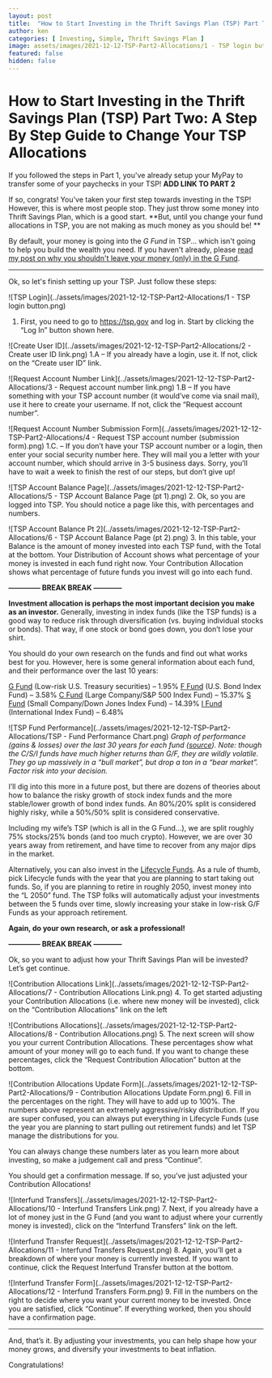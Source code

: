 ```yaml
---
layout: post
title:  "How to Start Investing in the Thrift Savings Plan (TSP) Part Two: Change Your TSP Allocations"
author: ken
categories: [ Investing, Simple, Thrift Savings Plan ]
image: assets/images/2021-12-12-TSP-Part2-Allocations/1 - TSP login button.png
featured: false
hidden: false
---
```


# How to Start Investing in the Thrift Savings Plan (TSP) Part Two: A Step By Step Guide to Change Your TSP Allocations

If you followed the steps in Part 1, you've already setup your MyPay to transfer some of your paychecks in your TSP! **ADD LINK TO PART 2**

If so, congrats!  You've taken your first step towards investing in the TSP!  However, this is where most people stop. They just throw some money into Thrift Savings Plan, which is a good start.  **But, until you change your fund allocations in TSP, you are not making as much money as you should be! **  

By default, your money is going into the _G Fund_ in TSP... which isn't going to help you build the wealth you need.  If you haven't already, please [read my post on why you shouldn't leave your money (only) in the G Fund](https://www.militaryinvestor.org/Don't-Leave-Your-TSP-Money-Only-in-The-G-Fund/).

----------

Ok, so let's finish setting up your TSP.  Just follow these steps:

![TSP Login](../assets/images/2021-12-12-TSP-Part2-Allocations/1 - TSP login button.png)
1. First, you need to go to https://tsp.gov and log in. Start by clicking the “Log In” button shown here.

![Create User ID](../assets/images/2021-12-12-TSP-Part2-Allocations/2 - Create user ID link.png)
1.A – If you already have a login, use it. If not, click on the “Create user ID” link.

![Request Account Number Link](../assets/images/2021-12-12-TSP-Part2-Allocations/3 - Request account number link.png)
1.B – If you have something with your TSP account number (it would’ve come via snail mail), use it here to create your username. If not, click the “Request account number”.

![Request Account Number Submission Form](../assets/images/2021-12-12-TSP-Part2-Allocations/4 - Request TSP account number (submission form).png)
1.C. – If you don’t have your TSP account number or a login, then enter your social security number here. They will mail you a letter with your account number, which should arrive in 3-5 business days. Sorry, you’ll have to wait a week to finish the rest of our steps, but don’t give up!

![TSP Account Balance Page](../assets/images/2021-12-12-TSP-Part2-Allocations/5 - TSP Account Balance Page (pt 1).png)
2. Ok, so you are logged into TSP. You should notice a page like this, with percentages and numbers.

![TSP Account Balance Pt 2](../assets/images/2021-12-12-TSP-Part2-Allocations/6 - TSP Account Balance Page (pt 2).png)
3. In this table, your Balance is the amount of money invested into each TSP fund, with the Total at the bottom. Your Distribution of Account shows what percentage of your money is invested in each fund right now. Your Contribution Allocation shows what percentage of future funds you invest will go into each fund.


**————– BREAK BREAK ————**

**Investment allocation is perhaps the most important decision you make as an investor.** Generally, investing in index funds (like the TSP funds) is a good way to reduce risk through diversification (vs. buying individual stocks or bonds). That way, if one stock or bond goes down, you don’t lose your shirt.

You should do your own research on the funds and find out what works best for you. However, here is some general information about each fund, and their performance over the last 10 years:

[G Fund](https://www.tsp.gov/funds-individual/g-fund/) (Low-risk U.S. Treasury securities) – 1.95%
[F Fund](https://www.tsp.gov/funds-individual/f-fund/) (U.S. Bond Index Fund) – 3.58%
[C Fund](https://www.tsp.gov/funds-individual/c-fund/) (Large Company/S&P 500 Index Fund) – 15.37%
[S Fund](https://www.tsp.gov/funds-individual/s-fund/) (Small Company/Down Jones Index Fund) – 14.39%
[I Fund](https://www.tsp.gov/funds-individual/i-fund/) (International Index Fund) – 6.48%

![TSP Fund Performance](../assets/images/2021-12-12-TSP-Part2-Allocations/TSP - Fund Performance Chart.png)
_Graph of performance (gains & losses) over the last 30 years for each fund ([source](https://www.tsp.gov/fund-performance/)). Note: though the C/S/I funds have much higher returns than G/F, they are wildly volatile. They go up massively in a “bull market”, but drop a ton in a “bear market”. Factor risk into your decision._

I’ll dig into this more in a future post, but there are dozens of theories about how to balance the risky growth of stock index funds and the more stable/lower growth of bond index funds. An 80%/20% split is considered highly risky, while a 50%/50% split is considered conservative.

Including my wife’s TSP (which is all in the G Fund…), we are split roughly 75% stocks/25% bonds (and too much crypto). However, we are over 30 years away from retirement, and have time to recover from any major dips in the market.

Alternatively, you can also invest in the [Lifecycle Funds](https://www.tsp.gov/funds-lifecycle/). As a rule of thumb, pick Lifecycle funds with the year that you are planning to start taking out funds. So, if you are planning to retire in roughly 2050, invest money into the “L 2050” fund. The TSP folks will automatically adjust your investments between the 5 funds over time, slowly increasing your stake in low-risk G/F Funds as your approach retirement.

**Again, do your own research, or ask a professional!**

**————– BREAK BREAK ————**

Ok, so you want to adjust how your Thrift Savings Plan will be invested? Let’s get continue.

![Contribution Allocations Link](../assets/images/2021-12-12-TSP-Part2-Allocations/7 - Contribution Allocations Link.png)
4. To get started adjusting your Contribution Allocations (i.e. where new money will be invested), click on the “Contribution Allocations” link on the left

![Contributions Allocations](../assets/images/2021-12-12-TSP-Part2-Allocations/8 - Contribution Allocations.png)
5. The next screen will show you your current Contribution Allocations. These percentages show what amount of your money will go to each fund. If you want to change these percentages, click the “Request Contribution Allocation” button at the bottom.

![Contribution Allocations Update Form](../assets/images/2021-12-12-TSP-Part2-Allocations/9 - Contribution Allocations Update Form.png)
6. Fill in the percentages on the right. They will have to add up to 100%. The numbers above represent an extremely aggressive/risky distribution. If you are super confused, you can always put everything in Lifecycle Funds (use the year you are planning to start pulling out retirement funds) and let TSP manage the distributions for you.

You can always change these numbers later as you learn more about investing, so make a judgement call and press “Continue”.

You should get a confirmation message. If so, you’ve just adjusted your Contribution Allocations!

![Interfund Transfers](../assets/images/2021-12-12-TSP-Part2-Allocations/10 - Interfund Transfers Link.png)
7. Next, if you already have a lot of money just in the G Fund (and you want to adjust where your currently money is invested), click on the “Interfund Transfers” link on the left.

![Interfund Transfer Request](../assets/images/2021-12-12-TSP-Part2-Allocations/11 - Interfund Transfers Request.png)
8. Again, you’ll get a breakdown of where your money is currently invested. If you want to continue, click the Request Interfund Transfer button at the bottom.

![Interfund Transfer Form](../assets/images/2021-12-12-TSP-Part2-Allocations/12 - Interfund Transfers Form.png)
9. Fill in the numbers on the right to decide where you want your current money to be invested. Once you are satisfied, click “Continue”. If everything worked, then you should have a confirmation page.

------------

And, that’s it. By adjusting your investments, you can help shape how your money grows, and diversify your investments to beat inflation.

Congratulations!
